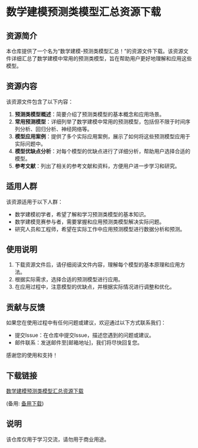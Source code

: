 # 数学建模预测类模型汇总资源下载

## 资源简介

本仓库提供了一个名为“数学建模-预测类模型汇总！”的资源文件下载。该资源文件详细汇总了数学建模中常用的预测类模型，旨在帮助用户更好地理解和应用这些模型。

## 资源内容

该资源文件包含了以下内容：

1. **预测类模型概述**：简要介绍了预测类模型的基本概念和应用场景。
2. **常用预测模型**：详细列举了数学建模中常用的预测模型，包括但不限于时间序列分析、回归分析、神经网络等。
3. **模型应用案例**：提供了多个实际应用案例，展示了如何将这些预测模型应用于实际问题中。
4. **模型优缺点分析**：对每个模型的优缺点进行了详细分析，帮助用户选择合适的模型。
5. **参考文献**：列出了相关的参考文献和资料，方便用户进一步学习和研究。

## 适用人群

该资源适用于以下人群：

- 数学建模初学者，希望了解和学习预测类模型的基本知识。
- 数学建模竞赛参与者，需要掌握和应用预测类模型解决实际问题。
- 研究人员和工程师，希望在实际工作中应用预测模型进行数据分析和预测。

## 使用说明

1. 下载资源文件后，请仔细阅读文件内容，理解每个模型的基本原理和应用方法。
2. 根据实际需求，选择合适的预测模型进行应用。
3. 在应用过程中，注意模型的优缺点，并根据实际情况进行调整和优化。

## 贡献与反馈

如果您在使用过程中有任何问题或建议，欢迎通过以下方式联系我们：

- 提交Issue：在仓库中提交Issue，描述您遇到的问题或建议。
- 邮件联系：发送邮件至[邮箱地址]，我们将尽快回复您。

感谢您的使用和支持！

## 下载链接
[数学建模预测类模型汇总资源下载](https://pan.quark.cn/s/7f22f3a1b2a0) 

(备用: [备用下载](https://pan.baidu.com/s/1ZEUIpzyANHr54VUyA4NplQ?pwd=1234))

## 说明

该仓库仅用于学习交流，请勿用于商业用途。
